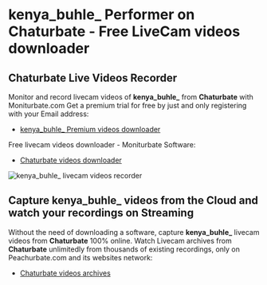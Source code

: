 # kenya_buhle_ Performer on Chaturbate - Free LiveCam videos downloader

## Chaturbate Live Videos Recorder

Monitor and record livecam videos of **kenya_buhle_** from **Chaturbate** with Moniturbate.com
Get a premium trial for free by just and only registering with your Email address:
* [kenya_buhle_ Premium videos downloader](https://moniturbate.com/request-demo-licence-key.html)

Free livecam videos downloader - Moniturbate Software:
* [Chaturbate videos downloader](https://moniturbate.com/moniturbate-download-software.html)

![kenya_buhle_ livecam videos recorder](https://peachurnet.com/templates/moniturbate-software.png)


## Capture kenya_buhle_ videos from the Cloud and watch your recordings on Streaming

Without the need of downloading a software, capture **kenya_buhle_** livecam videos from **Chaturbate** 100% online.
Watch Livecam archives from **Chaturbate** unlimitedly from thousands of existing recordings, only on Peachurbate.com and its websites network:
* [Chaturbate videos archives](https://peachurnet.com/)
